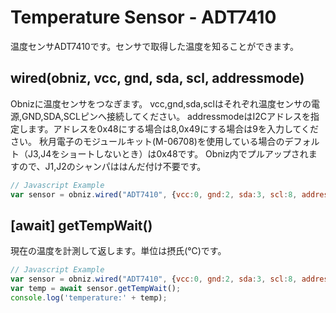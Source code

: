 # Temperature Sensor - ADT7410
温度センサADT7410です。センサで取得した温度を知ることができます。

## wired(obniz, vcc, gnd, sda, scl, addressmode)
Obnizに温度センサをつなぎます。
vcc,gnd,sda,sclはそれぞれ温度センサの電源,GND,SDA,SCLピンへ接続してください。
addressmodeはI2Cアドレスを指定します。アドレスを0x48にする場合は8,0x49にする場合は9を入力してください。
秋月電子のモジュールキット(M-06708)を使用している場合のデフォルト（J3,J4をショートしないとき）は0x48です。
Obniz内でプルアップされますので、J1,J2のシャンパははんだ付け不要です。
```javascript
// Javascript Example
var sensor = obniz.wired("ADT7410", {vcc:0, gnd:2, sda:3, scl:8, addressMode:8});
```
## [await] getTempWait()
現在の温度を計測して返します。単位は摂氏(℃)です。

```javascript
// Javascript Example
var sensor = obniz.wired("ADT7410", {vcc:0, gnd:2, sda:3, scl:8, addressMode:8});
var temp = await sensor.getTempWait();
console.log('temperature:' + temp);
```
